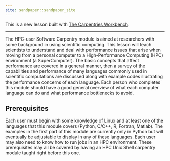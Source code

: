 ```yaml
---
site: sandpaper::sandpaper_site
---
```


This is a new lesson built with [The Carpentries Workbench](https://carpentries.github.io/sandpaper-docs/index.html). 

---

The HPC-user Software Carpentry module is aimed at researchers with
some background in using scientific computing.
This lesson will teach scientists to understand and deal with performance issues
that arise when moving from a personal computer
to a High-Performance Computing (HPC) environment (a SuperComputer).
The basic concepts
that affect performance are covered in a general manner, then a survey of
the capabilities and performance of many languages commonly used in
scientific computations are discussed along with example codes illustrating
the performance concerns of each language.  Each person who completes this module
should have a good general overview of what each computer language can
do and what performance bottlenecks to avoid.

## Prerequisites

Each user must begin with some knowledge of Linux and at least one
of the languages that this module covers (Python, C/C++, R, Fortran, Matlab).
The examples in the first part of this module are currently only in Python but will
eventually be adjustable to display in any
of these languages.  Each user may also need to know how to run
jobs in an HPC environment.  These prerequisites may all be covered by
having an HPC Unix Shell carpentry module taught right before this one.



